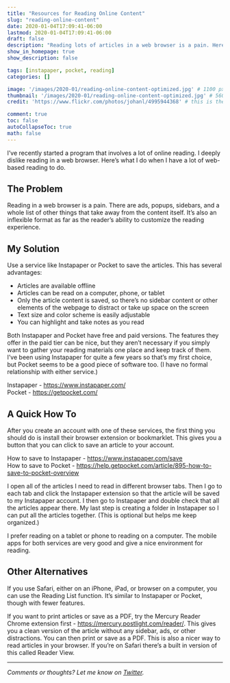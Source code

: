 ```yaml
---
title: "Resources for Reading Online Content"
slug: "reading-online-content"
date: 2020-01-04T17:09:41-06:00
lastmod: 2020-01-04T17:09:41-06:00
draft: false
description: "Reading lots of articles in a web browser is a pain. Here's what I do when I need to do a lot of online reading."
show_in_homepage: true
show_description: false

tags: [instapaper, pocket, reading]
categories: []

image: '/images/2020-01/reading-online-content-optimized.jpg' # 1100 px width
thumbnail: '/images/2020-01/reading-online-content-optimized.jpg' # 560x170 px for preview image
credit: 'https://www.flickr.com/photos/johanl/4995944368' # this is the link to the page the image came from

comment: true
toc: false
autoCollapseToc: true
math: false
---
```

I’ve recently started a program that involves a lot of online reading. I deeply dislike reading in a web browser. Here’s what I do when I have a lot of web-based reading to do.
<!--more-->

## The Problem

Reading in a web browser is a pain. There are ads, popups, sidebars, and a whole list of other things that take away from the content itself. It’s also an inflexible format as far as the reader’s ability to customize the reading experience.

## My Solution

Use a service like Instapaper or Pocket to save the articles. This has several advantages:

- Articles are available offline
- Articles can be read on a computer, phone, or tablet
- Only the article content is saved, so there’s no sidebar content or other elements of the webpage to distract or take up space on the screen
- Text size and color scheme is easily adjustable
- You can highlight and take notes as you read

Both Instapaper and Pocket have free and paid versions. The features they offer in the paid tier can be nice, but they aren’t necessary if you simply want to gather your reading materials one place and keep track of them. I’ve been using Instapaper for quite a few years so that’s my first choice, but Pocket seems to be a good piece of software too. (I have no formal relationship with either service.)

Instapaper - https://www.instapaper.com/ <br>
Pocket - https://getpocket.com/

## A Quick How To

After you create an account with one of these services, the first thing you should do is install their browser extension or bookmarklet. This gives you a button that you can click to save an article to your account. 

How to save to Instapaper - https://www.instapaper.com/save <br>
How to save to Pocket - https://help.getpocket.com/article/895-how-to-save-to-pocket-overview

I open all of the articles I need to read in different browser tabs. Then I go to each tab and click the Instapaper extension so that the article will be saved to my Instapaper account. I then go to Instapaper and double check that all the articles appear there. My last step is creating a folder in Instapaper so I can put all the articles together. (This is optional but helps me keep organized.) 

I prefer reading on a tablet or phone to reading on a computer. The mobile apps for both services are very good and give a nice environment for reading.

## Other Alternatives

If you use Safari, either on an iPhone, iPad, or browser on a computer, you can use the Reading List function. It’s similar to Instapaper or Pocket, though with fewer features.

If you want to print articles or save as a PDF, try the Mercury Reader Chrome extension first - https://mercury.postlight.com/reader/. This gives you a clean version of the article without any sidebar, ads, or other distractions. You can then print or save as a PDF. This is also a nicer way to read articles in your browser. If you’re on Safari there’s a built in version of this called Reader View.

---

*Comments or thoughts? Let me know on [Twitter](https://twitter.com/adamtervort/).*
